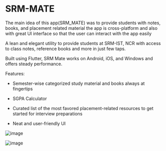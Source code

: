 # SRM-MATE
The main idea of this app(SRM_MATE) was to provide students with notes, books, and placement related material the app is cross-platform and also with great UI interface so that the user can interact with the app easily

A lean and elegant utility to provide students at SRM-IST, NCR with access to class notes, reference books and more in just few taps.

Built using Flutter, SRM Mate works on Android, iOS, and Windows and offers steady performance.

Features:

- Semester-wise categorized study material and books always at fingertips

- SGPA Calculator

- Curated list of the most favored placement-related resources to get started for interview preparations

- Neat and user-friendly UI

![image](https://user-images.githubusercontent.com/59205969/123856456-bdc5f900-d93e-11eb-9d17-a9dcd412e3eb.png)


![image](https://user-images.githubusercontent.com/59205969/123856356-9f5ffd80-d93e-11eb-9a05-fa93f552bfe9.png)


